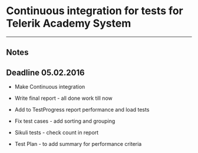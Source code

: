 # Continuous integration for tests for Telerik Academy System 

***

## Notes

## Deadline 05.02.2016

* Make Continuous integration

* Write final report - all done work till now

* Add to TestProgress report performance and load tests

* Fix test cases - add sorting and grouping

* Sikuli tests - check count in report

* Test Plan - to add summary for performance criteria